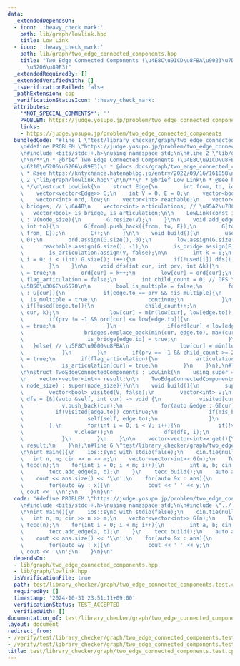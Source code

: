 ```yaml
---
data:
  _extendedDependsOn:
  - icon: ':heavy_check_mark:'
    path: lib/graph/lowlink.hpp
    title: Low Link
  - icon: ':heavy_check_mark:'
    path: lib/graph/two_edge_connected_components.hpp
    title: "Two Edge Connected Components (\u4E8C\u91CD\u8FBA\u9023\u7D50\u6210\u5206\
      \u5206\u89E3)"
  _extendedRequiredBy: []
  _extendedVerifiedWith: []
  _isVerificationFailed: false
  _pathExtension: cpp
  _verificationStatusIcon: ':heavy_check_mark:'
  attributes:
    '*NOT_SPECIAL_COMMENTS*': ''
    PROBLEM: https://judge.yosupo.jp/problem/two_edge_connected_components
    links:
    - https://judge.yosupo.jp/problem/two_edge_connected_components
  bundledCode: "#line 1 \"test/library_checker/graph/two_edge_connected_components.test.cpp\"\
    \n#define PROBLEM \"https://judge.yosupo.jp/problem/two_edge_connected_components\"\
    \n#include <bits/stdc++.h>\nusing namespace std;\n\n#line 2 \"lib/graph/two_edge_connected_components.hpp\"\
    \n\n/**\n * @brief Two Edge Connected Components (\u4E8C\u91CD\u8FBA\u9023\u7D50\
    \u6210\u5206\u5206\u89E3)\n * @docs docs/graph/two_edge_connected_components.md\n\
    \ * @see https://kntychance.hatenablog.jp/entry/2022/09/16/161858\n */\n\n#line\
    \ 2 \"lib/graph/lowlink.hpp\"\n\n/**\n * @brief Low Link\n * @see https://kntychance.hatenablog.jp/entry/2022/09/16/161858\n\
    \ */\n\nstruct LowLink{\n    struct Edge{\n        int from, to, id;\n    };\n\
    \    vector<vector<Edge>> G;\n    int V = 0, E = 0;\n    vector<bool> used;\n\
    \    vector<int> ord, low;\n    vector<int> reachable;\n    vector<pair<int, int>>\
    \ bridges; // \u6A4B\n    vector<int> articulations; // \u95A2\u7BC0\u70B9\n \
    \   vector<bool> is_bridge, is_articulation;\n\n    LowLink(const int node_size)\
    \ : V(node_size){\n        G.resize(V);\n    }\n\n    void add_edge(int from,\
    \ int to){\n        G[from].push_back({from, to, E});\n        G[to].push_back({to,\
    \ from, E});\n        E++;\n    }\n\n    void build(){\n        used.assign(G.size(),\
    \ 0);\n        ord.assign(G.size(), 0);\n        low.assign(G.size(), 0);\n  \
    \      reachable.assign(G.size(), -1);\n        is_bridge.assign(E, false);\n\
    \        is_articulation.assign(V, false);\n\n        int k = 0;\n        for(int\
    \ i = 0; i < (int) G.size(); i++){\n            if(!used[i]) dfs(i, -1, k);\n\
    \        }\n    }\n\n    void dfs(int cur, int prv, int &k){\n        used[cur]\
    \ = true;\n        ord[cur] = k++;\n        low[cur] = ord[cur];\n        bool\
    \ flag_articulation = false;\n        int child_count = 0; // DFS \u6728\u306E\
    \u5B50\u306E\u6570\n\n        bool is_multiple = false;\n        for(auto &edge\
    \ : G[cur]){\n            if(edge.to == prv && !is_multiple){\n              \
    \  is_multiple = true;\n                continue;\n            }\n           \
    \ if(!used[edge.to]){\n                child_count++;\n                dfs(edge.to,\
    \ cur, k);\n                low[cur] = min(low[cur], low[edge.to]);\n        \
    \        if(prv != -1 && ord[cur] <= low[edge.to]){\n                    flag_articulation\
    \ = true;\n                }\n                if(ord[cur] < low[edge.to]){\n \
    \                   bridges.emplace_back(min(cur, edge.to), max(cur, edge.to));\n\
    \                    is_bridge[edge.id] = true;\n                }\n         \
    \   }else{ // \u5F8C\u9000\u8FBA\n                low[cur] = min(low[cur], ord[edge.to]);\n\
    \            }\n        }\n        if(prv == -1 && child_count >= 2) flag_articulation\
    \ = true;\n        if(flag_articulation){\n            articulations.push_back(cur);\n\
    \            is_articulation[cur] = true;\n        }\n    }\n};\n#line 10 \"lib/graph/two_edge_connected_components.hpp\"\
    \n\nstruct TwoEdgeConnectedComponents : LowLink{\n    using super = LowLink;\n\
    \n    vector<vector<int>> result;\n\n    TwoEdgeConnectedComponents(const int\
    \ node_size) : super(node_size){}\n\n    void build(){\n        super::build();\n\
    \        vector<bool> visited(V, false);\n        vector<int> v;\n        auto\
    \ dfs = [&](auto &self, int cur) -> void {\n            visited[cur] = true;\n\
    \            v.push_back(cur);\n            for(auto &edge : G[cur]){\n      \
    \          if(visited[edge.to]) continue;\n                if(!is_bridge[edge.id]){\n\
    \                    self(self, edge.to);\n                }\n            }\n\
    \        };\n        for(int i = 0; i < V; i++){\n            if(!visited[i]){\n\
    \                v.clear();\n                dfs(dfs, i);\n                result.push_back(v);\n\
    \            }\n        }\n    }\n\n    vector<vector<int>> get(){\n        return\
    \ result;\n    }\n};\n#line 6 \"test/library_checker/graph/two_edge_connected_components.test.cpp\"\
    \n\nint main(){\n    ios::sync_with_stdio(false);\n    cin.tie(nullptr);\n\n \
    \   int n, m; cin >> n >> m;\n    vector<vector<int>> G(n);\n    TwoEdgeConnectedComponents\
    \ tecc(n);\n    for(int i = 0; i < m; i++){\n        int a, b; cin >> a >> b;\n\
    \        tecc.add_edge(a, b);\n    }\n    tecc.build();\n    auto ans = tecc.get();\n\
    \    cout << ans.size() << '\\n';\n    for(auto &x : ans){\n        cout << x.size();\n\
    \        for(auto &y : x){\n            cout << ' ' << y;\n        }\n       \
    \ cout << '\\n';\n    }\n}\n"
  code: "#define PROBLEM \"https://judge.yosupo.jp/problem/two_edge_connected_components\"\
    \n#include <bits/stdc++.h>\nusing namespace std;\n\n#include \"../../../lib/graph/two_edge_connected_components.hpp\"\
    \n\nint main(){\n    ios::sync_with_stdio(false);\n    cin.tie(nullptr);\n\n \
    \   int n, m; cin >> n >> m;\n    vector<vector<int>> G(n);\n    TwoEdgeConnectedComponents\
    \ tecc(n);\n    for(int i = 0; i < m; i++){\n        int a, b; cin >> a >> b;\n\
    \        tecc.add_edge(a, b);\n    }\n    tecc.build();\n    auto ans = tecc.get();\n\
    \    cout << ans.size() << '\\n';\n    for(auto &x : ans){\n        cout << x.size();\n\
    \        for(auto &y : x){\n            cout << ' ' << y;\n        }\n       \
    \ cout << '\\n';\n    }\n}\n"
  dependsOn:
  - lib/graph/two_edge_connected_components.hpp
  - lib/graph/lowlink.hpp
  isVerificationFile: true
  path: test/library_checker/graph/two_edge_connected_components.test.cpp
  requiredBy: []
  timestamp: '2024-10-31 23:51:11+09:00'
  verificationStatus: TEST_ACCEPTED
  verifiedWith: []
documentation_of: test/library_checker/graph/two_edge_connected_components.test.cpp
layout: document
redirect_from:
- /verify/test/library_checker/graph/two_edge_connected_components.test.cpp
- /verify/test/library_checker/graph/two_edge_connected_components.test.cpp.html
title: test/library_checker/graph/two_edge_connected_components.test.cpp
---
```

